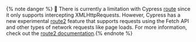 {% note danger %}
🚨 There is currently a limitation with Cypress [route](/api/commands/route.html) since it only supports intercepting XMLHttpRequests. However, Cypress has a new experimental [route2](/api/commands/route2.html) feature that supports requests using the Fetch API and other types of network requests like page loads. For more information, check out the [route2 documentation](/api/commands/route2.html).{% endnote %}